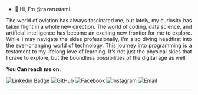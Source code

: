 - 👋 Hi, I’m @razarustami.
<p style="text-align:justify;">
  The world of aviation has always fascinated me, but lately, my curiosity has taken flight in a whole new direction. 
  The world of coding, data science, and artificial intelligence has become an exciting new frontier for me to explore. 
  While I may navigate the skies professionally, I'm also diving headfirst into the ever-changing world of technology.  
  This journey into programming is a testament to my lifelong love of learning. It's not just the physical skies that I crave to explore, 
  but the boundless possibilities of the digital age as well.
</p>

<b>You Can reach me on:</b> 

[![Linkedin Badge](https://img.shields.io/badge/LinkedIn-blue?style=for-the-badge&logo=linkedin&logoColor=white)](https://www.linkedin.com/in/muhammad-raza-14ba438b/)
[![GitHub](https://img.shields.io/badge/GitHub-Profile-blue?style=for-the-badge&logo=github)](https://github.com/razarustami) 
[![Facebook](https://img.shields.io/badge/Facebook-Profile-blue?style=for-the-badge&logo=facebook)](https://www.facebook.com/aammar.tufail) 
[![Instagram](https://img.shields.io/badge/Instagram-Profile-blue?style=for-the-badge&logo=instagram)](https://www.instagram.com/razarustami/) 
[![Email](https://img.shields.io/badge/Email-Contact%20Me-red?style=for-the-badge&logo=email)](mailto:raza.projects@outlook.com)

---


<!---
razarustami/razarustami is a ✨ special ✨ repository because its `README.md` (this file) appears on your GitHub profile.
You can click the Preview link to take a look at your changes.
--->
